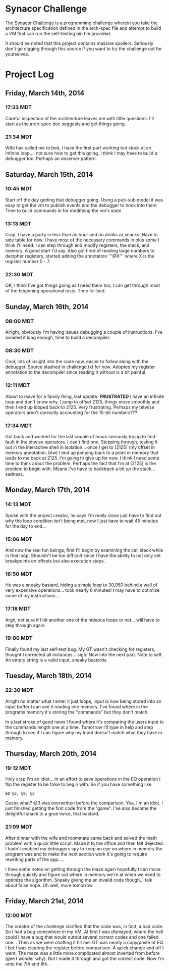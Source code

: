 # Synacor Challenge

The [Synacor Challenge](http://challenge.synacor.com) is a programming challenge wherein you take the architecture specification defined in the arch-spec file and attempt to build a VM that can run the self-testing bin file provided.

It should be noted that this project contains massive spoilers. Seriously don't go digging through this source if you want to try the challenge out for yourselves.

# Project Log

## Friday, March 14th, 2014

### 17:33 MDT

Careful inspection of the architecture leaves me with little questions. I'll start as the arch-spec doc suggests and get things going. 

### 21:34 MDT

Wife has called me to bed, I have the first part working but stuck at an infinite loop.... not sure how to get this going. I think I may have to build a debugger too. Perhaps an observer pattern.

## Saturday, March 15th, 2014

### 10:45 MDT

Start off the day getting that debugger going. Using a pub-sub model it was easy to get the vm to publish events and the debugger to hook into them. Time to build commands in for modifying the vm's state

### 13:13 MDT 

Crap, I have a party in less than an hour and no drinks or snacks. Have to side table for now. I have most of the necessary commands in plus some I think I'll need. I can step through and modify registers, the stack, and memory. A good start I'd say. Also got tired of reading large numbers to decipher registers, started adding the annotation '''@X''' where X is the register number 0 - 7.

### 22:30 MDT

OK, I think I've got things going as I need them too, I can get through most of the beginning operational tests. Time for bed.

## Sunday, March 16th, 2014

### 08:00 MDT

Alright, obviously I'm having issues debugging a couple of instructions. I've avoided it long enough, time to build a decompiler. 

### 08:30 MDT

Cool, lots of insight into the code now, easier to follow along with the debugger. Source stashed in challenge.txt for now. Adopted my register annotation to the decompiler since reading it without is a bit painful.

### 12:11 MDT

About to leave for a family thing, last update. **FRUSTRATED** I have an infinite loop and don't know why. I jump to offset 2125, things move smoothly and then I end up looped back to 2125. Very frustrating. Perhaps my bitwise operators aren't correctly accounting for the 15-bit numbers???


### 17:34 MDT

Got back and worked for the last couple of hours seriously trying to find fault in the bitwise operators. I can't find one. Stepping through, testing it out in the interactive shell in isolation... once I get to [2125] (my offset in memory annotation, btw) I end up jumping back to a point in memory that leads to me back at 2125. I'm going to give up for now. I think I need some time to think about the problem. Perhaps the fact that I'm at [2125] is the problem to begin with. Means I've have to backtrack a bit up the stack... sadness.

## Monday, March 17th, 2014

### 14:13 MDT

Spoke with the project creator, he says I'm really close just have to find out why the loop condition isn't being met, now I just have to wait 45 minutes for the day to end...

### 15:06 MDT

And now the real fun beings, first I'll begin by examining the call stack while in that loop. Shouldn't be too difficult since I have the ability to not only set breakpoints on offsets but also execution steps.

### 16:50 MDT

He was a sneaky bastard, hiding a simple loop to 30,050 behind a wall of very expensive operations... took nearly 6 minutes! I may have to optimize some of my instructions...

### 17:18 MDT

Argh, not sure if I hit another one of the hideous loops or not... will have to step through again.

### 19:00 MDT

Finally found my last self-test bug. My GT wasn't checking for registers, thought I corrected all instances... sigh. Now into the next part. Note to self. An empty string is a valid input, sneaky bastards.

## Tuesday, March 18th, 2014

### 22:30 MDT

Alright no matter what I enter it just loops, input is now being stored into an input buffer I can see it reading into memory. I've found where in the programs memory it's storing the "commands" but they don't match.

In a last stroke of good news I found where it's comparing the users input to the commands length one at a time. Tomorrow I'll type in help and step through to see if I can figure why my input doesn't match what they have in memory.

## Thursday, March 20th, 2014

### 19:12 MDT

Holy crap I'm an idiot... in an effort to save operations in the EQ operation I flip the register to be false to begin with. So if you have something like

```EQ @3, @0, @3```

Guess what? @3 was overwritten before the comparison. Yea, I'm an idiot. I just finished getting the first code from the "game". I've also become the delightful snack to a grue twice, that bastard.

### 21:09 MDT

After dinner with the wife and roommate came back and solved the math problem with a quick little script. Made it to the office and then felt dejected. I hadn't enabled my debuggers spy to keep an eye on where in memory the program was and to make the next section work it's going to require rewriting parts of the app.....

I have some notes on getting through the maze again hopefully I can move through quickly and figure out where in memory we're at when we need to optimize the algorithm. Sneaky giving me an invalid code though... talk about false hope. Oh well, more tomorrow.

## Friday, March 21st, 2014

### 12:00 MDT

The creator of the challenge clarified that the code was, in fact, a bad code. So I had a bug somewhere in my VM. At first I was dismayed, where the hell could I have a bug that would output several correct codes and one failed one... Then as we were chatting it hit me. GT was nearly a copy/paste of EQ. I bet I was clearing the register before comparison. A quick change and off I went. The maze was a little more complicated almost inverted from before (gee I wonder why). But I made it through and got the correct code. Now I'm onto the 7th and 8th.

